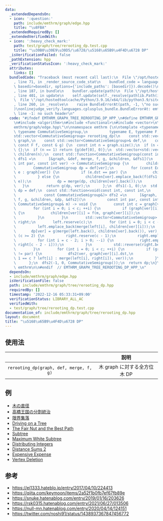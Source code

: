 ```yaml
---
data:
  _extendedDependsOn:
  - icon: ':question:'
    path: include/emthrm/graph/edge.hpp
    title: "\u8FBA"
  _extendedRequiredBy: []
  _extendedVerifiedWith:
  - icon: ':heavy_check_mark:'
    path: test/graph/tree/rerooting_dp.test.cpp
    title: "\u30B0\u30E9\u30D5/\u6728/\u5168\u65B9\u4F4D\u6728 DP"
  _isVerificationFailed: false
  _pathExtension: hpp
  _verificationStatusIcon: ':heavy_check_mark:'
  attributes:
    links: []
  bundledCode: "Traceback (most recent call last):\n  File \"/opt/hostedtoolcache/Python/3.9.16/x64/lib/python3.9/site-packages/onlinejudge_verify/documentation/build.py\"\
    , line 71, in _render_source_code_stat\n    bundled_code = language.bundle(stat.path,\
    \ basedir=basedir, options={'include_paths': [basedir]}).decode()\n  File \"/opt/hostedtoolcache/Python/3.9.16/x64/lib/python3.9/site-packages/onlinejudge_verify/languages/cplusplus.py\"\
    , line 187, in bundle\n    bundler.update(path)\n  File \"/opt/hostedtoolcache/Python/3.9.16/x64/lib/python3.9/site-packages/onlinejudge_verify/languages/cplusplus_bundle.py\"\
    , line 401, in update\n    self.update(self._resolve(pathlib.Path(included), included_from=path))\n\
    \  File \"/opt/hostedtoolcache/Python/3.9.16/x64/lib/python3.9/site-packages/onlinejudge_verify/languages/cplusplus_bundle.py\"\
    , line 260, in _resolve\n    raise BundleErrorAt(path, -1, \"no such header\"\
    )\nonlinejudge_verify.languages.cplusplus_bundle.BundleErrorAt: emthrm/graph/edge.hpp:\
    \ line -1: no such header\n"
  code: "#ifndef EMTHRM_GRAPH_TREE_REROOTING_DP_HPP_\n#define EMTHRM_GRAPH_TREE_REROOTING_DP_HPP_\n\
    \n#include <algorithm>\n#include <functional>\n#include <vector>\n\n#include \"\
    emthrm/graph/edge.hpp\"\n\nnamespace emthrm {\n\ntemplate <typename CostType,\
    \ typename CommutativeSemigroup,\n          typename E, typename F, typename G>\n\
    std::vector<CommutativeSemigroup> rerooting_dp(\n    const std::vector<std::vector<Edge<CostType>>>&\
    \ graph,\n    const std::vector<CommutativeSemigroup>& def,\n    const E merge,\
    \ const F f, const G g) {\n  const int n = graph.size();\n  if (n == 0) return\
    \ {};\n  if (n == 1) return {g(def[0], 0)};\n  std::vector<std::vector<CommutativeSemigroup>>\
    \ children(n);\n  const std::function<CommutativeSemigroup(const int, const int)>\
    \ dfs1 =\n      [&graph, &def, merge, f, g, &children, &dfs1](\n          const\
    \ int par, const int ver) -> CommutativeSemigroup {\n        children[ver].reserve(graph[ver].size());\n\
    \        CommutativeSemigroup dp = def[ver];\n        for (const Edge<CostType>&\
    \ e : graph[ver]) {\n          if (e.dst == par) {\n            children[ver].emplace_back();\n\
    \          } else {\n            children[ver].emplace_back(f(dfs1(ver, e.dst),\
    \ e));\n            dp = merge(dp, children[ver].back());\n          }\n     \
    \   }\n        return g(dp, ver);\n      };\n  dfs1(-1, 0);\n  std::vector<CommutativeSemigroup>\
    \ dp = def;\n  const std::function<void(const int, const int,\n              \
    \             const CommutativeSemigroup&)> dfs2 =\n      [&graph, &def, merge,\
    \ f, g, &children, &dp, &dfs2](\n          const int par, const int ver, const\
    \ CommutativeSemigroup& m) -> void {\n        const int c = graph[ver].size();\n\
    \        for (int i = 0; i < c; ++i) {\n          if (graph[ver][i].dst == par)\
    \ {\n            children[ver][i] = f(m, graph[ver][i]);\n            break;\n\
    \          }\n        }\n        std::vector<CommutativeSemigroup> left{def[ver]},\
    \ right;\n        left.reserve(c);\n        for (int i = 0; i < c - 1; ++i) {\n\
    \          left.emplace_back(merge(left[i], children[ver][i]));\n        }\n \
    \       dp[ver] = g(merge(left.back(), children[ver].back()), ver);\n        if\
    \ (c >= 2) {\n          right.reserve(c - 1);\n          right.emplace_back(children[ver].back());\n\
    \          for (int i = c - 2; i > 0; --i) {\n            right.emplace_back(merge(children[ver][i],\
    \ right[c - 2 - i]));\n          }\n          std::reverse(right.begin(), right.end());\n\
    \        }\n        for (int i = 0; i < c; ++i) {\n          if (graph[ver][i].dst\
    \ != par) {\n            dfs2(ver, graph[ver][i].dst,\n                 g(i +\
    \ 1 == c ? left[i] : merge(left[i], right[i]), ver));\n          }\n        }\n\
    \      };\n  dfs2(-1, 0, CommutativeSemigroup());\n  return dp;\n}\n\n}  // namespace\
    \ emthrm\n\n#endif  // EMTHRM_GRAPH_TREE_REROOTING_DP_HPP_\n"
  dependsOn:
  - include/emthrm/graph/edge.hpp
  isVerificationFile: false
  path: include/emthrm/graph/tree/rerooting_dp.hpp
  requiredBy: []
  timestamp: '2022-12-16 05:33:31+09:00'
  verificationStatus: LIBRARY_ALL_AC
  verifiedWith:
  - test/graph/tree/rerooting_dp.test.cpp
documentation_of: include/emthrm/graph/tree/rerooting_dp.hpp
layout: document
title: "\u5168\u65B9\u4F4D\u6728 DP"
---
```



## 使用法

||説明|
|:--:|:--:|
|`rerooting_dp(graph, def, merge, f, g)`|木 $\mathrm{graph}$ に対する全方位木 DP|


## 例

- [木の直径](https://onlinejudge.u-aizu.ac.jp/solutions/problem/GRL_5_A/review/6390469/emthrm/C++17)
- [高橋王国の分割統治](https://atcoder.jp/contests/arc028/submissions/29989915)
- [限界集落](https://atcoder.jp/contests/njpc2017/submissions/29991480)
- [Driving on a Tree](https://atcoder.jp/contests/s8pc-4/submissions/29991981)
- [The Fair Nut and the Best Path](https://codeforces.com/contest/1084/submission/149080099)
- [Subtree](https://atcoder.jp/contests/dp/submissions/29989850)
- [Maximum White Subtree](https://codeforces.com/contest/1324/submission/149079224)
- [Distributing Integers](https://atcoder.jp/contests/abc160/submissions/29989897)
- [Distance Sums 2](https://atcoder.jp/contests/abc220/submissions/29989935)
- [Expensive Expense](https://atcoder.jp/contests/abc222/submissions/29989944)
- [Vertex Deletion](https://atcoder.jp/contests/abc223/submissions/29989873)


## 参考

- https://ei1333.hateblo.jp/entry/2017/04/10/224413
- https://qiita.com/keymoon/items/2a52f1b0fb7ef67fb89e
- https://snuke.hatenablog.com/entry/2019/01/16/203626
- https://rsk0315.hatenablog.com/entry/2021/06/27/013506
- https://null-mn.hatenablog.com/entry/2020/04/14/124151
- https://twitter.com/noshi91/status/1438937367847456772
